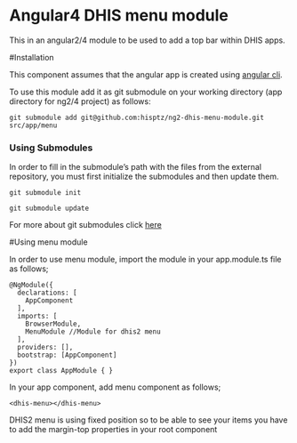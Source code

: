 # Angular4 DHIS menu module

This in an angular2/4 module to be used to add a top bar within DHIS apps.

#Installation

This component assumes that the angular app is created using [angular cli](https://cli.angular.io/).

To use this module add it as git submodule on your working directory (app directory for ng2/4 project) as follows:

`git submodule add git@github.com:hisptz/ng2-dhis-menu-module.git src/app/menu`

### Using Submodules

In order to fill in the submodule’s path with the files from the external repository, you must first initialize the submodules and then update them.

`git submodule init`

`git submodule update`

For more about git submodules click [here](https://chrisjean.com/git-submodules-adding-using-removing-and-updating/)

#Using menu module

In order to use menu module, import the module in your app.module.ts file as follows;

```
@NgModule({
  declarations: [
    AppComponent
  ],
  imports: [
    BrowserModule,
    MenuModule //Module for dhis2 menu
  ],
  providers: [],
  bootstrap: [AppComponent]
})
export class AppModule { }
``` 

In your app component, add menu component as follows;

`<dhis-menu></dhis-menu>
`

DHIS2 menu is using fixed position so to be able to see your items you have to add the margin-top properties in your root component

